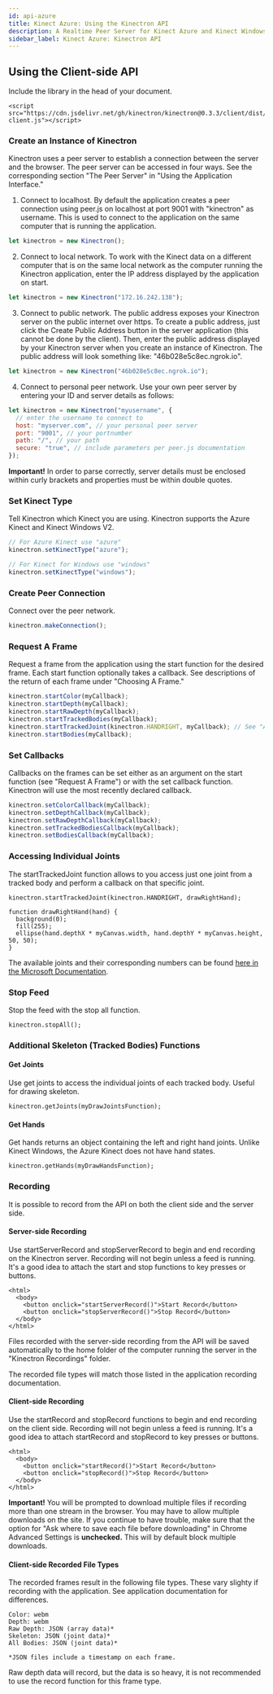 ```yaml
---
id: api-azure
title: Kinect Azure: Using the Kinectron API
description: A Realtime Peer Server for Kinect Azure and Kinect Windows. 
sidebar_label: Kinect Azure: Kinectron API
---
```


## Using the Client-side API

Include the library in the head of your document.

```
<script src="https://cdn.jsdelivr.net/gh/kinectron/kinectron@0.3.3/client/dist/kinectron-client.js"></script>
```

### Create an Instance of Kinectron

Kinectron uses a peer server to establish a connection between the server and the browser. The peer server can be accessed in four ways. See the corresponding section "The Peer Server" in "Using the Application Interface."

1. Connect to localhost. By default the application creates a peer connection using peer.js on localhost at port 9001 with "kinectron" as username. This is used to connect to the application on the same computer that is running the application.

```javascript
let kinectron = new Kinectron();
```

2. Connect to local network. To work with the Kinect data on a different computer that is on the same local network as the computer running the Kinectron application, enter the IP address displayed by the application on start.

```javascript
let kinectron = new Kinectron("172.16.242.138");
```

3. Connect to public network. The public address exposes your Kinectron server on the public internet over https. To create a public address, just click the Create Public Address button in the server application (this cannot be done by the client). Then, enter the public address displayed by your Kinectron server when you create an instance of Kinectron. The public address will look something like: "46b028e5c8ec.ngrok.io".

```javascript
let kinectron = new Kinectron("46b028e5c8ec.ngrok.io");
```

4. Connect to personal peer network. Use your own peer server by entering your ID and server details as follows:

```javascript
let kinectron = new Kinectron("myusername", {
  // enter the username to connect to
  host: "myserver.com", // your personal peer server
  port: "9001", // your portnumber
  path: "/", // your path
  secure: "true", // include parameters per peer.js documentation
});
```

**Important!** In order to parse correctly, server details must be enclosed within curly brackets and properties must be within double quotes.

### Set Kinect Type

Tell Kinectron which Kinect you are using. Kinectron supports the Azure Kinect and Kinect Windows V2.

```javascript
// For Azure Kinect use "azure"
kinectron.setKinectType("azure");

// For Kinect for Windows use "windows"
kinectron.setKinectType("windows");
```

### Create Peer Connection

Connect over the peer network.

```javascript
kinectron.makeConnection();
```

### Request A Frame

Request a frame from the application using the start function for the desired frame. Each start function optionally takes a callback. See descriptions of the return of each frame under "Choosing A Frame."

```javascript
kinectron.startColor(myCallback);
kinectron.startDepth(myCallback);
kinectron.startRawDepth(myCallback);
kinectron.startTrackedBodies(myCallback);
kinectron.startTrackedJoint(kinectron.HANDRIGHT, myCallback); // See "Accessing Joints" below
kinectron.startBodies(myCallback);
```

### Set Callbacks

Callbacks on the frames can be set either as an argument on the start function (see "Request A Frame") or with the set callback function. Kinectron will use the most recently declared callback.

```javascript
kinectron.setColorCallback(myCallback);
kinectron.setDepthCallback(myCallback);
kinectron.setRawDepthCallback(myCallback);
kinectron.setTrackedBodiesCallback(myCallback);
kinectron.setBodiesCallback(myCallback);
```

### Accessing Individual Joints

The startTrackedJoint function allows to you access just one joint from a tracked body and perform a callback on that specific joint.

```
kinectron.startTrackedJoint(kinectron.HANDRIGHT, drawRightHand);

function drawRightHand(hand) {
  background(0);
  fill(255);
  ellipse(hand.depthX * myCanvas.width, hand.depthY * myCanvas.height, 50, 50);
}
```

The available joints and their corresponding numbers can be found [here in the Microsoft Documentation](https://docs.microsoft.com/en-us/azure/Kinect-dk/body-joints).

### Stop Feed

Stop the feed with the stop all function.

```
kinectron.stopAll();
```

### Additional Skeleton (Tracked Bodies) Functions

#### Get Joints

Use get joints to access the individual joints of each tracked body. Useful for drawing skeleton.

```
kinectron.getJoints(myDrawJointsFunction);
```

#### Get Hands

Get hands returns an object containing the left and right hand joints. Unlike Kinect Windows, the Azure Kinect does not have hand states.

```
kinectron.getHands(myDrawHandsFunction);
```

### Recording

It is possible to record from the API on both the client side and the server side.

#### Server-side Recording

Use startServerRecord and stopServerRecord to begin and end recording on the Kinectron server. Recording will not begin unless a feed is running. It's a good idea to attach the start and stop functions to key presses or buttons.

```
<html>
  <body>
    <button onclick="startServerRecord()">Start Record</button>
    <button onclick="stopServerRecord()">Stop Record</button>
  </body>
</html>
```

Files recorded with the server-side recording from the API will be saved automatically to the home folder of the computer running the server in the "Kinectron Recordings" folder.

The recorded file types will match those listed in the application recording documentation.

#### Client-side Recording

Use the startRecord and stopRecord functions to begin and end recording on the client side. Recording will not begin unless a feed is running. It's a good idea to attach startRecord and stopRecord to key presses or buttons.

```
<html>
  <body>
    <button onclick="startRecord()">Start Record</button>
    <button onclick="stopRecord()">Stop Record</button>
  </body>
</html>
```

**Important!** You will be prompted to download multiple files if recording more than one stream in the browser. You may have to allow multiple downloads on the site. If you continue to have trouble, make sure that the option for "Ask where to save each file before downloading" in Chrome Advanced Settings is **unchecked.** This will by default block multiple downloads.

#### Client-side Recorded File Types

The recorded frames result in the following file types. These vary slighty if recording with the application. See application documentation for differences.

```
Color: webm
Depth: webm
Raw Depth: JSON (array data)*
Skeleton: JSON (joint data)*
All Bodies: JSON (joint data)*

*JSON files include a timestamp on each frame.
```

Raw depth data will record, but the data is so heavy, it is not recommended to use the record function for this frame type.
